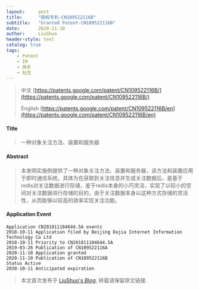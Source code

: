 ```yaml
---
layout:     post
title:      "授权专利-CN109522116B"
subtitle:   "Granted Patent-CN109522116B"
date:       2020-11-10
author:     LiuShuo
header-style: text
catalog: true
tags:
    - Patent
    - IM
    - 快手
    - 社交
---
```

> 中文 [https://patents.google.com/patent/CN109522116B/](https://patents.google.com/patent/CN109522116B/)
>
> English [https://patents.google.com/patent/CN109522116B/en](https://patents.google.com/patent/CN109522116B/en)

#### Title
> 一种对象关注方法、装置和服务器







#### Abstract
> 本发明实施例提供了一种对象关注方法、装置和服务器，该方法和装置应用于即时通信系统，具体为在获取到关注信息并生成关注数据后，是基于redis对关注数据进行存储，鉴于redis本身的小巧灵活，实现了以较小的空间对关注数据进行存储的目的，由于关注数据本身以这种方式存储的灵活性，从而能够以较高的效率实现关注功能。







#### Application Event
```
Application CN201811184644.5A events 
2018-10-11 Application filed by Beijing Dajia Internet Information Technology Co Ltd
2018-10-11 Priority to CN201811184644.5A
2019-03-26 Publication of CN109522116A
2020-11-10 Application granted
2020-11-10 Publication of CN109522116B
Status Active
2038-10-11 Anticipated expiration
```
> 本文首次发布于 [LiuShuo's Blog](https://liushuo.me), 
转载请保留原文链接.

